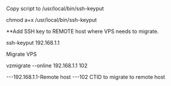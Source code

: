 Copy script to /usr/local/bin/ssh-keyput

chmod a+x /usr/local/bin/ssh-keyput

**Add SSH key to REMOTE host where VPS needs to migrate.

ssh-keyput 192.168.1.1

Migrate VPS

vzmigrate --online 192.168.1.1 102

---192.168.1.1-Remote host
---102 CTID to migrate to remote host

